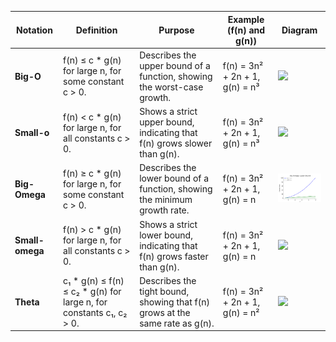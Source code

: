 | Notation       | Definition                                                                 | Purpose                                                                 | Example (f(n) and g(n))           | Diagram                                   |
|----------------|-----------------------------------------------------------------------------|------------------------------------------------------------------------|------------------------------------|-------------------------------------------|
| **Big-O**      | f(n) ≤ c * g(n) for large n, for some constant c > 0.                      | Describes the upper bound of a function, showing the worst-case growth. | f(n) = 3n² + 2n + 1, g(n) = n³    | <img src="[Day02_Asymptotic_Notations/Big-O-Graph.png](https://github.com/harshautd/100DaysOfDSA/blob/main/Day02_Asymptotic_Notations/Big-O-Graph.png)" width="150"> |
| **Small-o**    | f(n) < c * g(n) for large n, for all constants c > 0.                      | Shows a strict upper bound, indicating that f(n) grows slower than g(n).| f(n) = 3n² + 2n + 1, g(n) = n³    | <img src="path-to-small-o-graph.png" width="150"> |
| **Big-Omega**  | f(n) ≥ c * g(n) for large n, for some constant c > 0.                      | Describes the lower bound of a function, showing the minimum growth rate. | f(n) = 3n² + 2n + 1, g(n) = n     | <img src="Day02_Asymptotic_Notations/Big-Omega-Graph.png" width="150"> |
| **Small-omega**| f(n) > c * g(n) for large n, for all constants c > 0.                      | Shows a strict lower bound, indicating that f(n) grows faster than g(n). | f(n) = 3n² + 2n + 1, g(n) = n     | <img src="path-to-small-omega-graph.png" width="150"> |
| **Theta**      | c₁ * g(n) ≤ f(n) ≤ c₂ * g(n) for large n, for constants c₁, c₂ > 0.       | Describes the tight bound, showing that f(n) grows at the same rate as g(n). | f(n) = 3n² + 2n + 1, g(n) = n²    | <img src="path-to-theta-graph.png" width="150"> |

